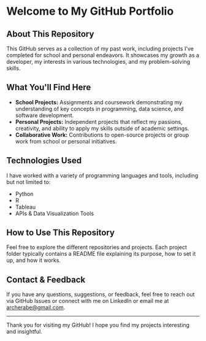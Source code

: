 # Welcome to My GitHub Portfolio

## About This Repository
This GitHub serves as a collection of my past work, including projects I've completed for school and personal endeavors. It showcases my growth as a developer, my interests in various technologies, and my problem-solving skills.

## What You'll Find Here
- **School Projects:** Assignments and coursework demonstrating my understanding of key concepts in programming, data science, and software development.
- **Personal Projects:** Independent projects that reflect my passions, creativity, and ability to apply my skills outside of academic settings.
- **Collaborative Work:** Contributions to open-source projects or group work from school or personal initiatives.

## Technologies Used
I have worked with a variety of programming languages and tools, including but not limited to:
- Python
- R
- Tableau
- APIs & Data Visualization Tools

## How to Use This Repository
Feel free to explore the different repositories and projects. Each project folder typically contains a README file explaining its purpose, how to set it up, and how it works.

## Contact & Feedback
If you have any questions, suggestions, or feedback, feel free to reach out via GitHub Issues or connect with me on LinkedIn or email me at archerabe@gmail.com.

---

Thank you for visiting my GitHub! I hope you find my projects interesting and insightful.

